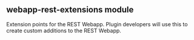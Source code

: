 webapp-rest-extensions module
-------------
Extension points for the REST Webapp. Plugin developers will use this to create custom additions to the REST Webapp.
